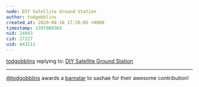```yaml
---
node: DIY Satellite Ground Station
author: todgobblins
created_at: 2020-08-10 17:26:05 +0000
timestamp: 1597080365
nid: 24043
cid: 27227
uid: 443111
---
```




[todgobblins](../profile/todgobblins) replying to: [DIY Satellite Ground Station](../notes/sashae/06-26-2020/diy-satellite-ground-station)

----
[@todgobblins](/profile/todgobblins) awards a <a href="//publiclab.org/wiki/barnstars">barnstar</a> to sashae for their awesome contribution!